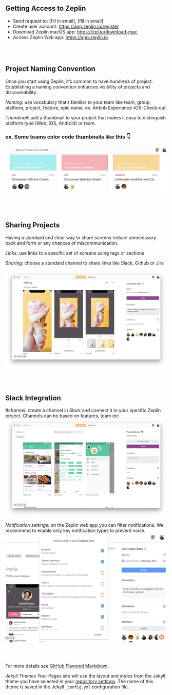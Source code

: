 ## Getting Access to Zeplin

- Send request to: [fill in email], [fill in email]
- Create user account: https://app.zeplin.io/register 
- Download Zeplin macOS app: https://zpl.io/download-mac
- Access Zeplin Web app: https://app.zeplin.io

<br>
<br>


## Project Naming Convention

Once you start using Zeplin, it’s common to have hundreds of project. Establishing a naming convention enhances visibility of projects and discoverability.

*Naming:* use vocabulary that’s familiar to your team like team, group, platform, project, feature, epic name.
ex. Airbnb Experience-iOS-Check-out

*Thumbnail:* add a thumbnail to your project that makes it easy to distinguish platform type (Web, iOS, Android) or team.

### ex. Some teams color code thumbnails like this 👇

![zeplin](project-naming.png)

<br>
<br>

## Sharing Projects
Having a standard and clear way to share screens reduce unnecessary back and forth or any chances of miscommunication.

*Links:* use links to a specific set of screens using tags or sections

*Sharing:* choose a standard channel to share links like Slack, Github or Jira

![zeplin](sharing.png)

<br>
<br>

## Slack Integration

*#channel:* create a channel in Slack and connect it to your specific Zeplin project. Channels can be based on features, team etc
![zeplin](slack.png)

*Notification settings:* on the Zeplin web app you can filter notifications. We recommend to enable only key notification types to prevent noise.
![zeplin](slack-setting.png)

<br>
<br>

For more details see [GitHub Flavored Markdown](https://guides.github.com/features/mastering-markdown/).

*Jekyll Themes*
Your Pages site will use the layout and styles from the Jekyll theme you have selected in your [repository settings](https://github.com/patrickluvsoj/blog/settings). The name of this theme is saved in the Jekyll `_config.yml` configuration file.
